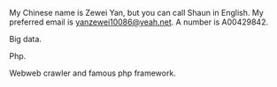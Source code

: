 
My Chinese name is Zewei Yan, but you can call Shaun in English. My preferred email is yanzewei10086@yeah.net. A number is A00429842.

Big data.

Php.

Webweb crawler and famous php framework.
